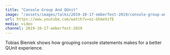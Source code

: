 ```yaml
---
title: "Console Group And QUnit"
image: "/assets/images/talks/2019-10-17-emberfest-2019/console-group-and-qunit.jpg"
url: https://www.youtube.com/watch?v=oz-GhmeVzfE
media: video
channel: 2019-10-17-emberfest-2019
---
```


Tobias Bieniek shows how grouping console statements makes for a better QUnit
experience.
